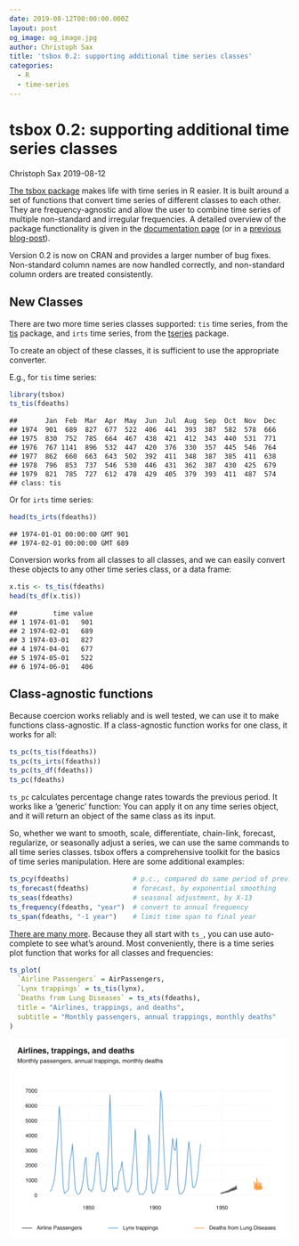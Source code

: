 ```yaml
---
date: 2019-08-12T00:00:00.000Z
layout: post
og_image: og_image.jpg
author: Christoph Sax
title: 'tsbox 0.2: supporting additional time series classes'
categories:
  - R
  - time-series
---
```



# tsbox 0.2: supporting additional time series classes
Christoph Sax
2019-08-12

[The tsbox package](https://www.tsbox.help/) makes life with time series in R easier. It is built around a set of functions that convert time series of different classes to each other. They are frequency-agnostic and allow the user to combine time series of multiple non-standard and irregular frequencies. A detailed overview of the package functionality is given in the [documentation page](https://www.tsbox.help/) (or in a [previous blog-post](https://www.cynkra.com/blog/2018-05-15-tsbox/)).

Version 0.2 is now on CRAN and provides a larger number of bug fixes. Non-standard column names are now handled correctly, and non-standard column orders are treated consistently.

## New Classes

There are two more time series classes supported: `tis` time series, from the [tis](https://cran.r-project.org/package=tis) package, and `irts` time series, from the [tseries](https://cran.r-project.org/package=tseries) package.

To create an object of these classes, it is sufficient to use the appropriate converter.

E.g., for `tis` time series:

``` r
library(tsbox)
ts_tis(fdeaths)
```

    ##       Jan  Feb  Mar  Apr  May  Jun  Jul  Aug  Sep  Oct  Nov  Dec
    ## 1974  901  689  827  677  522  406  441  393  387  582  578  666
    ## 1975  830  752  785  664  467  438  421  412  343  440  531  771
    ## 1976  767 1141  896  532  447  420  376  330  357  445  546  764
    ## 1977  862  660  663  643  502  392  411  348  387  385  411  638
    ## 1978  796  853  737  546  530  446  431  362  387  430  425  679
    ## 1979  821  785  727  612  478  429  405  379  393  411  487  574
    ## class: tis

Or for `irts` time series:

``` r
head(ts_irts(fdeaths))
```

    ## 1974-01-01 00:00:00 GMT 901
    ## 1974-02-01 00:00:00 GMT 689

Conversion works from all classes to all classes, and we can easily convert these objects to any other time series class, or a data frame:

``` r
x.tis <- ts_tis(fdeaths)
head(ts_df(x.tis))
```

    ##         time value
    ## 1 1974-01-01   901
    ## 2 1974-02-01   689
    ## 3 1974-03-01   827
    ## 4 1974-04-01   677
    ## 5 1974-05-01   522
    ## 6 1974-06-01   406

## Class-agnostic functions

Because coercion works reliably and is well tested, we can use it to make functions class-agnostic. If a class-agnostic function works for one class, it works for all:

``` r
ts_pc(ts_tis(fdeaths))
ts_pc(ts_irts(fdeaths))
ts_pc(ts_df(fdeaths))
ts_pc(fdeaths)
```

`ts_pc` calculates percentage change rates towards the previous period. It works like a ‘generic’ function: You can apply it on any time series object, and it will return an object of the same class as its input.

So, whether we want to smooth, scale, differentiate, chain-link, forecast, regularize, or seasonally adjust a series, we can use the same commands to all time series classes. tsbox offers a comprehensive toolkit for the basics of time series manipulation. Here are some additional examples:

``` r
ts_pcy(fdeaths)                # p.c., compared do same period of prev. year
ts_forecast(fdeaths)           # forecast, by exponential smoothing
ts_seas(fdeaths)               # seasonal adjustment, by X-13
ts_frequency(fdeaths, "year")  # convert to annual frequency
ts_span(fdeaths, "-1 year")    # limit time span to final year
```

[There are many more](https://www.tsbox.help/reference/index.html). Because they all start with `ts_`, you can use auto-complete to see what’s around. Most conveniently, there is a time series plot function that works for all classes and frequencies:

``` r
ts_plot(
  `Airline Passengers` = AirPassengers,
  `Lynx trappings` = ts_tis(lynx),
  `Deaths from Lung Diseases` = ts_xts(fdeaths),
  title = "Airlines, trappings, and deaths",
  subtitle = "Monthly passengers, annual trappings, monthly deaths"
)
```

![time series plot](unnamed-chunk-2-1.png "Illustration")
